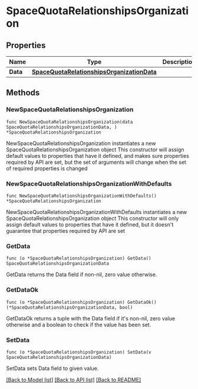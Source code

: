 # SpaceQuotaRelationshipsOrganization

## Properties

Name | Type | Description | Notes
------------ | ------------- | ------------- | -------------
**Data** | [**SpaceQuotaRelationshipsOrganizationData**](SpaceQuotaRelationshipsOrganizationData.md) |  | 

## Methods

### NewSpaceQuotaRelationshipsOrganization

`func NewSpaceQuotaRelationshipsOrganization(data SpaceQuotaRelationshipsOrganizationData, ) *SpaceQuotaRelationshipsOrganization`

NewSpaceQuotaRelationshipsOrganization instantiates a new SpaceQuotaRelationshipsOrganization object
This constructor will assign default values to properties that have it defined,
and makes sure properties required by API are set, but the set of arguments
will change when the set of required properties is changed

### NewSpaceQuotaRelationshipsOrganizationWithDefaults

`func NewSpaceQuotaRelationshipsOrganizationWithDefaults() *SpaceQuotaRelationshipsOrganization`

NewSpaceQuotaRelationshipsOrganizationWithDefaults instantiates a new SpaceQuotaRelationshipsOrganization object
This constructor will only assign default values to properties that have it defined,
but it doesn't guarantee that properties required by API are set

### GetData

`func (o *SpaceQuotaRelationshipsOrganization) GetData() SpaceQuotaRelationshipsOrganizationData`

GetData returns the Data field if non-nil, zero value otherwise.

### GetDataOk

`func (o *SpaceQuotaRelationshipsOrganization) GetDataOk() (*SpaceQuotaRelationshipsOrganizationData, bool)`

GetDataOk returns a tuple with the Data field if it's non-nil, zero value otherwise
and a boolean to check if the value has been set.

### SetData

`func (o *SpaceQuotaRelationshipsOrganization) SetData(v SpaceQuotaRelationshipsOrganizationData)`

SetData sets Data field to given value.



[[Back to Model list]](../README.md#documentation-for-models) [[Back to API list]](../README.md#documentation-for-api-endpoints) [[Back to README]](../README.md)


